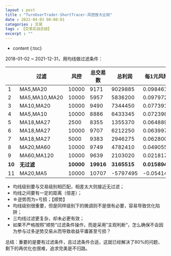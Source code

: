 ```yaml
---
layout : post
title : "TurnOverTrader-ShortTracer-风控放大比较"
date : 2022-04-03 00:00:01
categories : 交易
tags : 【交易实战总结】
excerpt : ""
---
```


* content
{:toc}

2018-01-02 ~ 2021-12-31，用均线做过滤条件：

|        | 过滤          | 风控      | 总交易数  | 总利润      | 每1元风险获利   |
| ------ | ------------- | --------- | --------- | ----------- | --------------- |
| 1      | MA5,MA20      | 10000     | 9171      | 9029885     | 0.098461291     |
| 2      | MA5,MA10,MA20 | 10000     | 5957      | 5836200     | 0.097972134     |
| 3      | MA10,MA20     | 10000     | 9490      | 7344450     | 0.077391465     |
| 4      | MA5,MA10      | 10000     | 8886      | 6433345     | 0.072398661     |
| 5      | MA18,MA27     | 2500      | 8355      | 1355370     | 0.064889048     |
| 6      | MA18,MA27     | 10000     | 9707      | 6212250     | 0.063997631     |
| 7      | MA18,MA27     | 5000      | 9383      | 2946275     | 0.062800277     |
| 8      | MA20,MA60     | 10000     | 9749      | 4782410     | 0.04905539      |
| 9      | MA60,MA120    | 10000     | 9639      | 2103020     | 0.021817823     |
| **10** | **无过滤**    | **10000** | **19916** | **3165515** | **0.015894331** |
| 11     | MA20,MA5      | 10000     | 10707     | -5797495    | -0.054146773    |


* 均线级别要与交易级别相匹配，相差太大则接近无过滤；
* 均线之间要有一定的距离（倍差）；
* ☆逆势而为=亏损；【顺势】
* 均线级别很重要，但是同样级别下的微调则不是很有必要，容易导致优化陷阱；
* 三均线过滤更复杂，却未必更有效；
* 如果不严格按照”顺势“过滤条件操作，而是采用”主观判断“，怎么确保不会因为参与过多逆势交易从而导致收益平庸甚至亏损？

总结：重要的是要有过滤条件，且过滤条件合适，这就已经解决了80%的问题，剩下的再优化也很难，追求完美是不归路。










